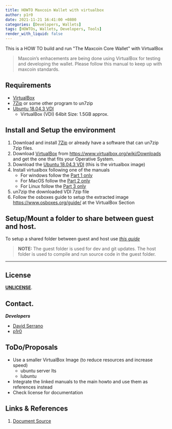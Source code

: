 ```yaml
---
title: HOWTO Maxcoin Wallet with virtualbox 
author: p1r0
date: 2021-11-21 16:41:00 +0800
categories: [Developers, Wallets]
tags: [HOWTOs, Wallets, Developers, Tools]
render_with_liquid: false
---
```


This is a HOW TO build and run "The Maxcoin Core Wallet" with VirtualBox

  > Maxcoin’s enhacements are being done using VirtualBox for testing and developing the wallet.
  > Please follow this manual to keep up with maxcoin standards.

## Requirements

* [VirtualBox](https://www.virtualbox.org/) 
* [7Zip](https://www.7-zip.org/) or some other program to un7zip
* [Ubuntu 18.04.3 VDI](https://www.osboxes.org/ubuntu/) 
  - VirtualBox (VDI) 64bit  Size: 1.5GB approx.


## Install and Setup the environment

1. Download and install [7Zip](https://www.7-zip.org/) or already have a software that can un7zip 7zip files.
2. Download [VirtualBox](https://www.virtualbox.org/) from https://www.virtualbox.org/wiki/Downloads and get the one that fits your Operative System.
3. Download the [Ubuntu 18.04.3 VDI](https://www.osboxes.org/ubuntu/) (this is the virtualbox image)
4. Install virtualbox following one of the manuals
   * For windows follow the [Part 1 only](https://www.wikihow.com/Install-VirtualBox)
   * For MacOS follow the [Part 2 only](https://www.wikihow.com/Install-VirtualBox)
   * For Linux follow the [Part 3 only](https://www.wikihow.com/Install-VirtualBox)
6. un7zip the downloaded VDI 7zip file
7. Follow the osboxes guide to setup the extracted image https://www.osboxes.org/guide/ at the VirtualBox Section

## Setup/Mount a folder to share between guest and host.

To setup a shared folder between guest and host use [*this guide*](https://helpdeskgeek.com/virtualization/virtualbox-share-folder-host-guest/)

> **NOTE:**
> The guest folder is used for dev and git updates.
>The host folder is used to compile and run source code in the guest folder.


***
## License

[**UNLICENSE**](./LICENSE).

## Contact.

***Developers***
- [David Serrano](https://twitter.com/getmaxcoin)
- [p1r0](mailto:p1r0@nethunters.xyz)

## ToDo/Proposals

 - Use a smaller VirtualBox Image (to reduce resources and increase speed)
     - ubuntu server lts
     - lubuntu
 - Integrate the linked manuals to the main howto and use them as references instead
 - Check license for documentation

## Links & References
1. [Document Source](https://github.com/Max-Coin/virtualbox-dev-environment)


